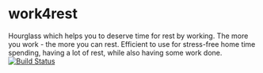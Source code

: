 # work4rest
Hourglass which helps you to deserve time for rest by working. The more you work - the more you can rest. Efficient to use for stress-free home time spending, having a lot of rest, while also having some work done.
[![Build Status](https://travis-ci.org/Scorpibear/work4rest.svg?branch=master)](https://travis-ci.org/Scorpibear/work4rest)

